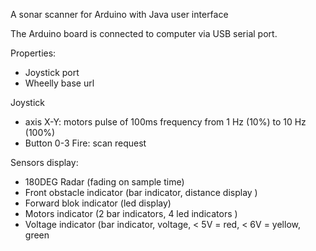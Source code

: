 A sonar scanner for Arduino with Java user interface

The Arduino board is connected to computer via USB serial port.

Properties:

 - Joystick port
 - Wheelly base url

Joystick

- axis X-Y: motors pulse of 100ms frequency from 1 Hz (10%) to 10 Hz (100%)
- Button 0-3 Fire: scan request

Sensors display:

- 180DEG Radar (fading on sample time)
- Front obstacle indicator (bar indicator, distance display )
- Forward blok indicator (led display)
- Motors indicator (2 bar indicators, 4 led indicators )
- Voltage indicator (bar indicator, voltage, < 5V = red, < 6V = yellow, green